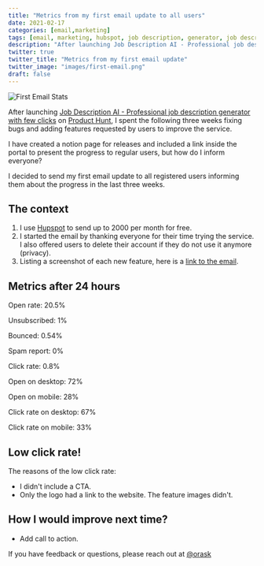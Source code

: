 ```yaml
---
title: "Metrics from my first email update to all users"
date: 2021-02-17
categories: [email,marketing]
tags: [email, marketing, hubspot, job description, generator, job description generator]
description: "After launching Job Description AI - Professional job description generator with few clicks on Product Hunt, I spent the following three weeks fixing bugs and adding features requested by users to improve the service."
twitter: true
twitter_title: "Metrics from my first email update"
twitter_image: "images/first-email.png"
draft: false
---
```


![First Email Stats](images/first-email.png)


After launching [Job Description AI - Professional job description generator with few clicks](https://jobdescription.ai) on [Product Hunt](https://www.producthunt.com/posts/job-description-ai), I spent the following three weeks fixing bugs and adding features requested by users to improve the service.

I have created a notion page for releases and included a link inside the portal to present the progress to regular users, but how do I inform everyone?

I decided to send my first email update to all registered users informing them about the progress in the last three weeks.

## The context
1. I use [Hupspot](https://www.hubspot.com) to send up to 2000 per month for free.
2. I started the email by thanking everyone for their time trying the service. I also offered users to delete their account if they do not use it anymore (privacy).
3. Listing a screenshot of each new feature, here is a [link to the email](https://preview.hs-sites.com/_hcms/preview/content/41619626767?portalId=9240276&_preview=true&cacheBust=0&preview_key=KgkNcFjc&from_buffer=false).

## Metrics after 24 hours

Open rate: 20.5%

Unsubscribed: 1%

Bounced: 0.54%

Spam report: 0%

Click rate: 0.8%

Open on desktop: 72%

Open on mobile: 28%

Click rate on desktop: 67%

Click rate on mobile: 33%

## Low click rate!
The reasons of the low click rate:

- I didn't include a CTA.
- Only the logo had a link to the website. The feature images didn't.


## How I would improve next time?
- Add call to action.


If you have feedback or questions, please reach out at [@orask](https://www.twitter.com/orask)
